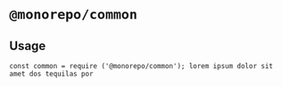# `@monorepo/common`

## Usage

```
const common = require ('@monorepo/common'); lorem ipsum dolor sit amet dos tequilas por

```
